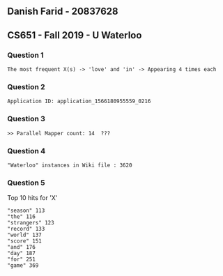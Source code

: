 ## Danish Farid - 20837628

## CS651 - Fall 2019 - U Waterloo

### Question 1 

    The most frequent X(s) -> 'love' and 'in' -> Appearing 4 times each

### Question 2

    Application ID: application_1566180955559_0216

### Question 3

    >> Parallel Mapper count: 14  ???

### Question 4

    "Waterloo" instances in Wiki file : 3620

### Question 5

Top 10 hits for 'X'

    "season" 113
    "the" 116
    "strangers" 123
    "record" 133
    "world" 137
    "score" 151
    "and" 176
    "day" 187
    "for" 251
    "game" 369






